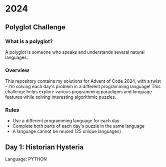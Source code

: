 # 2024

## Polyglot Challenge

### What is a polyglot?

A polyglot is someone who speaks and understands several natural languages.

### Overview

This repository contains my solutions for Advent of Code 2024, with a twist - I'm solving each day's problem in a different programming language!
This challenge helps explore various programming paradigms and language features while solving interesting algorithmic puzzles.

### Rules

- Use a different programming language for each day
- Complete both parts of each day's puzzle in the same language
- A language cannot be reused (25 unique languages)

## Day 1: Historian Hysteria
Language: PYTHON
